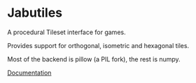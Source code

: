 # Jabutiles

A procedural Tileset interface for games.

Provides support for orthogonal, isometric and hexagonal tiles.

Most of the backend is pillow (a PIL fork), the rest is numpy.

[Documentation](docs/technical.md)
